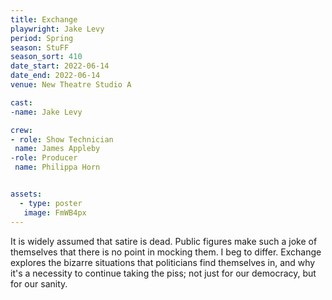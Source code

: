 ```yaml
---
title: Exchange
playwright: Jake Levy
period: Spring
season: StuFF
season_sort: 410
date_start: 2022-06-14
date_end: 2022-06-14
venue: New Theatre Studio A

cast: 
-name: Jake Levy

crew:
- role: Show Technician
 name: James Appleby
-role: Producer
 name: Philippa Horn


assets:
  - type: poster
   image: FmWB4px
---
```


It is widely assumed that satire is dead. Public figures make such a joke of themselves that there is no point in mocking them. I beg to differ. Exchange explores the bizarre situations that politicians find themselves in, and why it's a necessity to continue taking the piss; not just for our democracy, but for our sanity.
